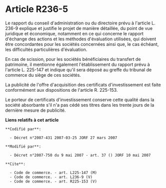 # Article R236-5

Le rapport du conseil d'administration ou du directoire prévu à l'article L. 236-9 explique et justifie le projet de manière
détaillée, du point de vue juridique et économique, notamment en ce qui concerne le rapport d'échange des actions et les
méthodes d'évaluation utilisées, qui doivent être concordantes pour les sociétés concernées ainsi que, le cas échéant, les
difficultés particulières d'évaluation.

En cas de scission, pour les sociétés bénéficiaires du transfert de patrimoine, il mentionne également l'établissement du
rapport prévu à l'article L. 225-147 et indique qu'il sera déposé au greffe du tribunal de commerce du siège de ces sociétés.

La publicité de l'offre d'acquisition des certificats d'investissement est faite conformément aux dispositions de l'article
R. 225-153.

Le porteur de certificats d'investissement conserve cette qualité dans la société absorbante s'il n'a pas cédé ses titres
dans les trente jours de la dernière mesure de publicité.

**Liens relatifs à cet article**

	**Codifié par**:

	  - Décret n°2007-431 2007-03-25 JORF 27 mars 2007

	**Modifié par**:

	  - Décret n°2007-750 du 9 mai 2007 - art. 37 () JORF 10 mai 2007

	**Cite**:

	  - Code de commerce. - art. L225-147 (M)
	  - Code de commerce. - art. L236-9 (V)
	  - Code de commerce. - art. R225-153 (V)

